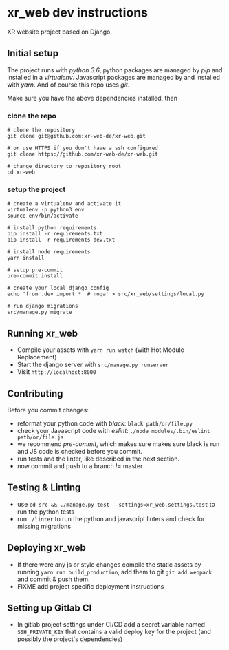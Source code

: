 xr_web dev instructions
=======================
XR website project based on Django.

Initial setup
-------------
The project runs with _python 3.6_, python packages are managed by _pip_
and installed in a _virtualenv_. Javascript packages are managed by
and installed with _yarn_. And of course this repo uses _git_.

Make sure you have the above dependencies installed, then

### clone the repo

```
# clone the repository
git clone git@github.com:xr-web-de/xr-web.git

# or use HTTPS if you don't have a ssh configured
git clone https://github.com/xr-web-de/xr-web.git

# change directory to repository root
cd xr-web
```

### setup the project

```
# create a virtualenv and activate it
virtualenv -p python3 env
source env/bin/activate

# install python requirements
pip install -r requirements.txt
pip install -r requirements-dev.txt

# install node requirements
yarn install

# setup pre-commit
pre-commit install

# create your local django config
echo 'from .dev import *  # noqa' > src/xr_web/settings/local.py

# run django migrations
src/manage.py migrate
```

Running xr_web
--------------
- Compile your assets with `yarn run watch`
(with Hot Module Replacement)
- Start the django server with `src/manage.py runserver`
- Visit `http://localhost:8000`

Contributing
------------
Before you commit changes:
- reformat your python code with _black_: `black path/or/file.py`
- check your Javascript code with _eslint_:
`./node_modules/.bin/eslint path/or/file.js`
- we recommend _pre-commit_, which makes sure makes sure black is run
and JS code is checked before you commit.
- run tests and the linter, like described in the next section.
- now commit and push to a branch != master


Testing & Linting
-----------------
- use `cd src && ./manage.py test --settings=xr_web.settings.test` to run the python tests
- run `./linter` to run the python and javascript linters and check for missing migrations


Deploying xr_web
----------------
- If there were any js or style changes compile the static assets by running
   `yarn run build_production`, add them to git `git add webpack` and commit & push them.
- FIXME add project specific deployment instructions


Setting up Gitlab CI
--------------------
- In gitlab project settings under CI/CD add a secret variable named `SSH_PRIVATE_KEY` that contains a valid deploy key for the project (and possibly the project's dependencies)
